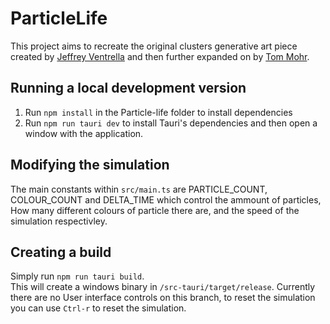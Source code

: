 # ParticleLife

This project aims to recreate the original clusters generative art piece created by [Jeffrey Ventrella](https://www.ventrella.com/Clusters/) and then further expanded on by [Tom Mohr](https://particle-life.com).

## Running a local development version

1. Run `npm install` in the Particle-life folder to install dependencies
2. Run `npm run tauri dev` to install Tauri's dependencies and then open a window with the application.

## Modifying the simulation

The main constants within `src/main.ts` are PARTICLE_COUNT, COLOUR_COUNT and DELTA_TIME which control the ammount of particles, How many different colours of particle there are, and the speed of the simulation respectivley.

## Creating a build

Simply run `npm run tauri build`.  
This will create a windows binary in `/src-tauri/target/release`. Currently there are no User interface controls on this branch, to reset the simulation you can use `Ctrl-r` to reset the simulation.
